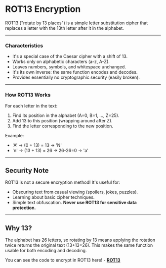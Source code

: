 # ROT13 Encryption

ROT13 ("rotate by 13 places") is a simple letter substitution cipher that replaces a letter with the 13th letter after it in the alphabet.

---

### Characteristics
- It's a special case of the Caesar cipher with a shift of 13.
- Works only on alphabetic characters (a-z, A-Z).
- Leaves numbers, symbols, and whitespace unchanged.
- It's its own inverse: the same function encodes and decodes.
- Provides essentially no cryptographic security (easily broken).

---

### How ROT13 Works

For each letter in the text:
1. Find its position in the alphabet (A=0, B=1, ..., Z=25).
2. Add 13 to this position (wrapping around after Z).
3. Find the letter corresponding to the new position.

Example:
- 'A' → (0 + 13) = 13 → 'N'
- 'n' → (13 + 13) = 26 → 26-26=0 → 'a'

---

## Security Note

ROT13 is not a secure encryption method! It's useful for:

- Obscuring text from casual viewing (spoilers, jokes, puzzles).
- Learning about basic cipher techniques.
- Simple text obfuscation.
**Never use ROT13 for sensitive data protection.**

---

## Why 13?

The alphabet has 26 letters, so rotating by 13 means applying the rotation twice returns the original text (13+13=26). This makes the same function usable for both encoding and decoding.

You can see the code to encrypt in ROT13 here! - **[ROT13](https://github.com/RykerWilder/rot13-encryption)**